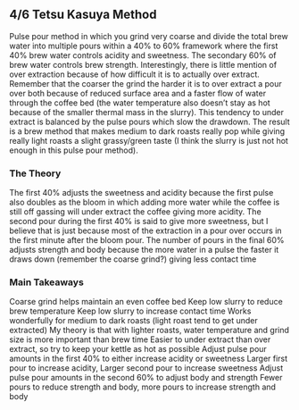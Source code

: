 ## 4/6 Tetsu Kasuya Method
Pulse pour method in which you grind very coarse and divide the total brew water into multiple pours within a 40% to 60% framework where the first 40% brew water controls acidity and sweetness. The secondary 60% of brew water controls brew strength. Interestingly, there is little mention of over extraction because of how difficult it is to actually over extract. Remember that the coarser the grind the harder it is to over extract a pour over both because of reduced surface area and a faster flow of water through the coffee bed (the water temperature also doesn’t stay as hot because of the smaller thermal mass in the slurry). This tendency to under extract is balanced by the pulse pours which slow the drawdown. The result is a brew method that makes medium to dark roasts really pop while giving really light roasts a slight grassy/green taste (I think the slurry is just not hot enough in this pulse pour method).
### The Theory
The first 40% adjusts the sweetness and acidity because the first pulse also doubles as the bloom in which adding more water while the coffee is still off gassing will under extract the coffee giving more acidity.
The second pour during the first 40% is said to give more sweetness, but I believe that is just because most of the extraction in a pour over occurs in the first minute after the bloom pour.
The number of pours in the final 60% adjusts strength and body because the more water in a pulse the faster it draws down (remember the coarse grind?) giving less contact time
### Main Takeaways
Coarse grind helps maintain an even coffee bed
Keep low slurry to reduce brew temperature
Keep low slurry to increase contact time
Works wonderfully for medium to dark roasts (light roast tend to get under extracted)
My theory is that with lighter roasts, water temperature and grind size is more important than brew time
Easier to under extract than over extract, so try to keep your kettle as hot as possible
Adjust pulse pour amounts in the first 40% to either increase acidity or sweetness
Larger first pour to increase acidity, Larger second pour to increase sweetness
Adjust pulse pour amounts in the second 60% to adjust body and strength
Fewer pours to reduce strength and body, more pours to increase strength and body

